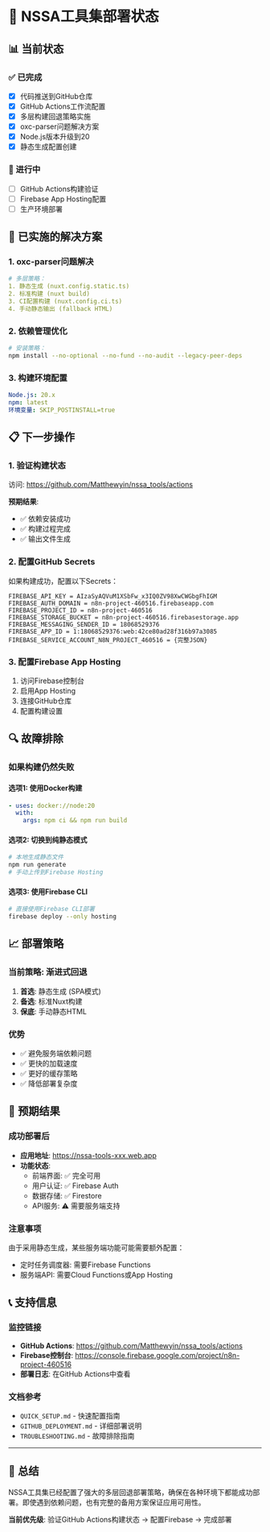 # 🚀 NSSA工具集部署状态

## 📊 当前状态

### ✅ 已完成
- [x] 代码推送到GitHub仓库
- [x] GitHub Actions工作流配置
- [x] 多层构建回退策略实施
- [x] oxc-parser问题解决方案
- [x] Node.js版本升级到20
- [x] 静态生成配置创建

### 🔄 进行中
- [ ] GitHub Actions构建验证
- [ ] Firebase App Hosting配置
- [ ] 生产环境部署

## 🔧 已实施的解决方案

### 1. oxc-parser问题解决
```yaml
# 多层策略：
1. 静态生成 (nuxt.config.static.ts)
2. 标准构建 (nuxt build)
3. CI配置构建 (nuxt.config.ci.ts)
4. 手动静态输出 (fallback HTML)
```

### 2. 依赖管理优化
```bash
# 安装策略：
npm install --no-optional --no-fund --no-audit --legacy-peer-deps
```

### 3. 构建环境配置
```yaml
Node.js: 20.x
npm: latest
环境变量: SKIP_POSTINSTALL=true
```

## 📋 下一步操作

### 1. 验证构建状态
访问: https://github.com/Matthewyin/nssa_tools/actions

**预期结果**:
- ✅ 依赖安装成功
- ✅ 构建过程完成
- ✅ 输出文件生成

### 2. 配置GitHub Secrets
如果构建成功，配置以下Secrets：

```
FIREBASE_API_KEY = AIzaSyAQVuM1XSbFw_x3IQ0ZV98XwCWGbgFhIGM
FIREBASE_AUTH_DOMAIN = n8n-project-460516.firebaseapp.com
FIREBASE_PROJECT_ID = n8n-project-460516
FIREBASE_STORAGE_BUCKET = n8n-project-460516.firebasestorage.app
FIREBASE_MESSAGING_SENDER_ID = 18068529376
FIREBASE_APP_ID = 1:18068529376:web:42ce80ad28f316b97a3085
FIREBASE_SERVICE_ACCOUNT_N8N_PROJECT_460516 = {完整JSON}
```

### 3. 配置Firebase App Hosting
1. 访问Firebase控制台
2. 启用App Hosting
3. 连接GitHub仓库
4. 配置构建设置

## 🔍 故障排除

### 如果构建仍然失败

#### 选项1: 使用Docker构建
```yaml
- uses: docker://node:20
  with:
    args: npm ci && npm run build
```

#### 选项2: 切换到纯静态模式
```bash
# 本地生成静态文件
npm run generate
# 手动上传到Firebase Hosting
```

#### 选项3: 使用Firebase CLI
```bash
# 直接使用Firebase CLI部署
firebase deploy --only hosting
```

## 📈 部署策略

### 当前策略: 渐进式回退
1. **首选**: 静态生成 (SPA模式)
2. **备选**: 标准Nuxt构建
3. **保底**: 手动静态HTML

### 优势
- ✅ 避免服务端依赖问题
- ✅ 更快的加载速度
- ✅ 更好的缓存策略
- ✅ 降低部署复杂度

## 🎯 预期结果

### 成功部署后
- **应用地址**: https://nssa-tools-xxx.web.app
- **功能状态**: 
  - 前端界面: ✅ 完全可用
  - 用户认证: ✅ Firebase Auth
  - 数据存储: ✅ Firestore
  - API服务: ⚠️ 需要服务端支持

### 注意事项
由于采用静态生成，某些服务端功能可能需要额外配置：
- 定时任务调度器: 需要Firebase Functions
- 服务端API: 需要Cloud Functions或App Hosting

## 📞 支持信息

### 监控链接
- **GitHub Actions**: https://github.com/Matthewyin/nssa_tools/actions
- **Firebase控制台**: https://console.firebase.google.com/project/n8n-project-460516
- **部署日志**: 在GitHub Actions中查看

### 文档参考
- `QUICK_SETUP.md` - 快速配置指南
- `GITHUB_DEPLOYMENT.md` - 详细部署说明
- `TROUBLESHOOTING.md` - 故障排除指南

---

## 🎉 总结

NSSA工具集已经配置了强大的多层回退部署策略，确保在各种环境下都能成功部署。即使遇到依赖问题，也有完整的备用方案保证应用可用性。

**当前优先级**: 验证GitHub Actions构建状态 → 配置Firebase → 完成部署
